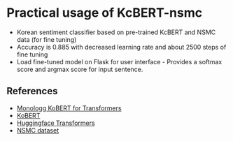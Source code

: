 # Practical usage of KcBERT-nsmc

- Korean sentiment classifier based on pre-trained KcBERT and NSMC data (for fine tuning)
- Accuracy is 0.885 with decreased learning rate and about 2500 steps of fine tuning
- Load fine-tuned model on Flask for user interface - Provides a softmax score and argmax score for input sentence.

## References

- [Monologg KoBERT for Transformers](https://github.com/monologg/KoBERT)
- [KoBERT](https://github.com/SKTBrain/KoBERT)
- [Huggingface Transformers](https://github.com/huggingface/transformers)
- [NSMC dataset](https://github.com/e9t/nsmc)
